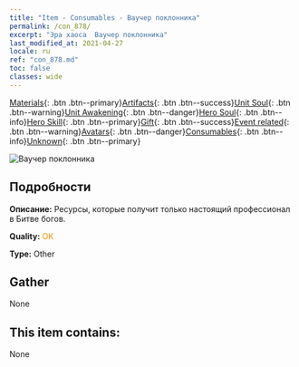 ```yaml
---
title: "Item - Consumables - Ваучер поклонника"
permalink: /con_878/
excerpt: "Эра хаоса  Ваучер поклонника"
last_modified_at: 2021-04-27
locale: ru
ref: "con_878.md"
toc: false
classes: wide
---
```

 [Materials](/ItemsRU/){: .btn .btn--primary}[Artifacts](/ItemsRU/Artifacts/){: .btn .btn--success}[Unit Soul](/ItemsRU/UnitSoul/){: .btn .btn--warning}[Unit Awakening](/ItemsRU/UnitAwakening/){: .btn .btn--danger}[Hero Soul](/ItemsRU/HeroSoul/){: .btn .btn--info}[Hero Skill](/ItemsRU/HeroSkill/){: .btn .btn--primary}[Gift](/ItemsRU/Gift/){: .btn .btn--success}[Event related](/ItemsRU/Events/){: .btn .btn--warning}[Avatars](/ItemsRU/Avatars/){: .btn .btn--danger}[Consumables](/ItemsRU/Consumables/){: .btn .btn--info}[Unknown](/ItemsRU/Unknown/){: .btn .btn--primary}

 ![Ваучер поклонника](/images/t/i_39971.png)

## Подробности
 **Описание:** Ресурсы, которые получит только настоящий профессионал в Битве богов.

 **Quality:** <span style="color: #FF8C00">OK</span>

 **Type:** Other

## Gather

  None

## This item contains:

  None

